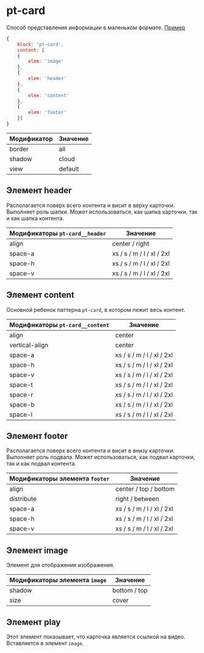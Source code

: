 # pt-card

Способ представления информации в маленьком формате. [Пример](https://codepen.io/whitepapertools/pen/6dfa7d09f4c412333aa70bf475064679/)

```js
{
	block: 'pt-card',
	content: [
	{
		elem: 'image'
	},
	{
		elem: 'header'
	},
	{
		elem: 'content'
	},
	{
		elem: 'footer'
	}]
}
```

Модификатор | Значение
----------- | ----------
border      | all
shadow      | cloud
view        | default

## Элемент header

Располагается поверх всего контента и висит в верху карточки. Выполняет роль шапки. Может использоваться, как шапка карточки, так и как шапка контента.

Модификаторы `pt-card__header` | Значение
------------------------------ | -------------------------
align                          | center / right
space-a                        | xs / s / m / l / xl / 2xl
space-h                        | xs / s / m / l / xl / 2xl
space-v                        | xs / s / m / l / xl / 2xl

## Элемент content

Основной ребенок паттерна `pt-card`, в котором лежит весь контент.

Модификаторы `pt-card__content` | Значение
------------------------------- | -------------------------
align                           | center
vertical-align                  | center
space-a                         | xs / s / m / l / xl / 2xl
space-h                         | xs / s / m / l / xl / 2xl
space-v                         | xs / s / m / l / xl / 2xl
space-t                         | xs / s / m / l / xl / 2xl
space-r                         | xs / s / m / l / xl / 2xl
space-b                         | xs / s / m / l / xl / 2xl
space-l                         | xs / s / m / l / xl / 2xl

## Элемент footer

Располагается поверх всего контента и висит в внизу карточки. Выполняет роль подвала. Может использоваться, как подвал карточки, так и как подвал контента.

Модификаторы элемента `footer`  | Значение
------------------------------- | -------------------------
align                           | center / top / bottom
distribute                      | right / between
space-a                         | xs / s / m / l / xl / 2xl
space-h                         | xs / s / m / l / xl / 2xl
space-v                         | xs / s / m / l / xl / 2xl

## Элемент image

Элемент для отображения изображения.

Модификаторы элемента `image` | Значение
----------------------------- | -------------
shadow                        | bottom / top
size                          | cover

## Элемент play

Этот элемент показывает, что карточка является ссылкой на видео. Вставляется в элемент `image`.
